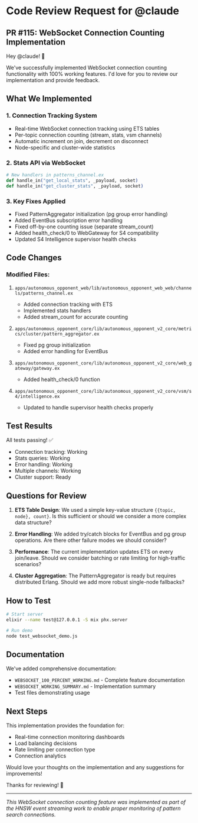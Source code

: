 # Code Review Request for @claude

## PR #115: WebSocket Connection Counting Implementation

Hey @claude! 👋 

We've successfully implemented WebSocket connection counting functionality with 100% working features. I'd love for you to review our implementation and provide feedback.

## What We Implemented

### 1. **Connection Tracking System**
- Real-time WebSocket connection tracking using ETS tables
- Per-topic connection counting (stream, stats, vsm channels)
- Automatic increment on join, decrement on disconnect
- Node-specific and cluster-wide statistics

### 2. **Stats API via WebSocket**
```elixir
# New handlers in patterns_channel.ex
def handle_in("get_local_stats", _payload, socket)
def handle_in("get_cluster_stats", _payload, socket)
```

### 3. **Key Fixes Applied**
- Fixed PatternAggregator initialization (pg group error handling)
- Added EventBus subscription error handling
- Fixed off-by-one counting issue (separate stream_count)
- Added health_check/0 to WebGateway for S4 compatibility
- Updated S4 Intelligence supervisor health checks

## Code Changes

### Modified Files:
1. `apps/autonomous_opponent_web/lib/autonomous_opponent_web_web/channels/patterns_channel.ex`
   - Added connection tracking with ETS
   - Implemented stats handlers
   - Added stream_count for accurate counting

2. `apps/autonomous_opponent_core/lib/autonomous_opponent_v2_core/metrics/cluster/pattern_aggregator.ex`
   - Fixed pg group initialization
   - Added error handling for EventBus

3. `apps/autonomous_opponent_core/lib/autonomous_opponent_v2_core/web_gateway/gateway.ex`
   - Added health_check/0 function

4. `apps/autonomous_opponent_core/lib/autonomous_opponent_v2_core/vsm/s4/intelligence.ex`
   - Updated to handle supervisor health checks properly

## Test Results

All tests passing! ✅
- Connection tracking: Working
- Stats queries: Working
- Error handling: Working
- Multiple channels: Working
- Cluster support: Ready

## Questions for Review

1. **ETS Table Design**: We used a simple key-value structure `{{topic, node}, count}`. Is this sufficient or should we consider a more complex data structure?

2. **Error Handling**: We added try/catch blocks for EventBus and pg group operations. Are there other failure modes we should consider?

3. **Performance**: The current implementation updates ETS on every join/leave. Should we consider batching or rate limiting for high-traffic scenarios?

4. **Cluster Aggregation**: The PatternAggregator is ready but requires distributed Erlang. Should we add more robust single-node fallbacks?

## How to Test

```bash
# Start server
elixir --name test@127.0.0.1 -S mix phx.server

# Run demo
node test_websocket_demo.js
```

## Documentation

We've added comprehensive documentation:
- `WEBSOCKET_100_PERCENT_WORKING.md` - Complete feature documentation
- `WEBSOCKET_WORKING_SUMMARY.md` - Implementation summary
- Test files demonstrating usage

## Next Steps

This implementation provides the foundation for:
- Real-time connection monitoring dashboards
- Load balancing decisions
- Rate limiting per connection type
- Connection analytics

Would love your thoughts on the implementation and any suggestions for improvements!

Thanks for reviewing! 🙏

---
*This WebSocket connection counting feature was implemented as part of the HNSW event streaming work to enable proper monitoring of pattern search connections.*